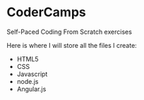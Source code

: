 # CoderCamps
Self-Paced Coding From Scratch exercises

Here is where I will store all the files I create:
- HTML5
- CSS
- Javascript
- node.js
- Angular.js

